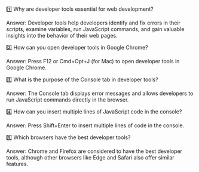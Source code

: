 

1️⃣ Why are developer tools essential for web development?

Answer: Developer tools help developers identify and fix errors in their scripts, examine variables, run JavaScript commands, and gain valuable insights into the behavior of their web pages.

2️⃣ How can you open developer tools in Google Chrome?

Answer: Press F12 or Cmd+Opt+J (for Mac) to open developer tools in Google Chrome.

3️⃣ What is the purpose of the Console tab in developer tools?

Answer: The Console tab displays error messages and allows developers to run JavaScript commands directly in the browser.

4️⃣ How can you insert multiple lines of JavaScript code in the console?

Answer: Press Shift+Enter to insert multiple lines of code in the console.

5️⃣ Which browsers have the best developer tools?

Answer: Chrome and Firefox are considered to have the best developer tools, although other browsers like Edge and Safari also offer similar features.

